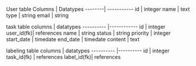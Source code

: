 User table
Columns | Datatypes
--------| -----------
id      |   integer
name    |    text
type    |    string
email   |     string


   task table
columns    |  datatypes
---------- |------------
 id        | integer
user_id(fk)| references
name       | string
status     | string
priority   | integer
start_date | timedate
end_date   | timedate
content    | text


   labeling table
columns     |   datatypes
----------  |----------
 id         |   integer
task_id(fk) | references
label_id(fk)| references


